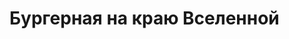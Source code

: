 # Бургерная на краю Вселенной

<!-- Учебный проект, инициализирован через CRA.

## Функциональность
-Реализован LogIn Flow с возможностью создания пользователя, изменения его данных, восстановлением пароля
- -->
